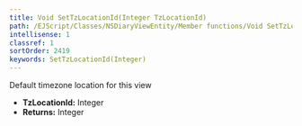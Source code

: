```yaml
---
title: Void SetTzLocationId(Integer TzLocationId)
path: /EJScript/Classes/NSDiaryViewEntity/Member functions/Void SetTzLocationId(Integer p_0)
intellisense: 1
classref: 1
sortOrder: 2419
keywords: SetTzLocationId(Integer)
---
```



Default timezone location for this view



* **TzLocationId:** Integer
* **Returns:** Integer


